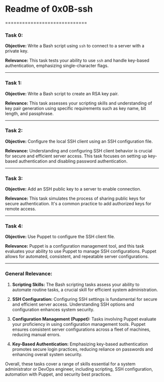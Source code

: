 # Readme of 0x0B-ssh
=============================

### Task 0:
**Objective:** Write a Bash script using `ssh` to connect to a server with a private key.

**Relevance:** This task tests your ability to use `ssh` and handle key-based authentication, emphasizing single-character flags.

---

### Task 1:
**Objective:** Write a Bash script to create an RSA key pair.

**Relevance:** This task assesses your scripting skills and understanding of key pair generation using specific requirements such as key name, bit length, and passphrase.

---

### Task 2:
**Objective:** Configure the local SSH client using an SSH configuration file.

**Relevance:** Understanding and configuring SSH client behavior is crucial for secure and efficient server access. This task focuses on setting up key-based authentication and disabling password authentication.

---

### Task 3:
**Objective:** Add an SSH public key to a server to enable connection.

**Relevance:** This task simulates the process of sharing public keys for secure authentication. It's a common practice to add authorized keys for remote access.

---

### Task 4:
**Objective:** Use Puppet to configure the SSH client file.

**Relevance:** Puppet is a configuration management tool, and this task evaluates your ability to use Puppet to manage SSH configurations. Puppet allows for automated, consistent, and repeatable server configurations.

---

### General Relevance:
1. **Scripting Skills:** The Bash scripting tasks assess your ability to automate routine tasks, a crucial skill for efficient system administration.

2. **SSH Configuration:** Configuring SSH settings is fundamental for secure and efficient server access. Understanding SSH options and configuration enhances system security.

3. **Configuration Management (Puppet):** Tasks involving Puppet evaluate your proficiency in using configuration management tools. Puppet ensures consistent server configurations across a fleet of machines, reducing manual errors.

4. **Key-Based Authentication:** Emphasizing key-based authentication promotes secure login practices, reducing reliance on passwords and enhancing overall system security.

Overall, these tasks cover a range of skills essential for a system administrator or DevOps engineer, including scripting, SSH configuration, automation with Puppet, and security best practices.
